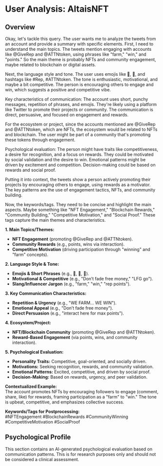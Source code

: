 # User Analysis: AltaisNFT

## Overview

<think>
Okay, let's tackle this query. The user wants me to analyze the tweets from an account and provide a summary with specific elements. First, I need to understand the main topics. The tweets mention engaging with accounts like @GiveRep and @ATTNtoken, using phrases like "farm," "win," and "points." So the main theme is probably NFTs and community engagement, maybe related to blockchain or digital assets.

Next, the language style and tone. The user uses emojis like 🤝, 🫡, and hashtags like #Rep, #ATTNtoken. The tone is enthusiastic, motivational, and maybe a bit competitive. The person is encouraging others to engage and win, which suggests a positive and competitive vibe.

Key characteristics of communication: The account uses short, punchy messages, repetition of phrases, and emojis. They're likely using a platform like Twitter to promote their projects or community. The communication is direct, persuasive, and focused on engagement and rewards.

For the ecosystem or project, since the accounts mentioned are @GiveRep and @ATTNtoken, which are NFTs, the ecosystem would be related to NFTs and blockchain. The user might be part of a community that's promoting these tokens through engagement.

Psychological evaluation: The person might have traits like competitiveness, a desire for recognition, and a focus on rewards. They could be motivated by social validation and the desire to win. Emotional patterns might be driven by excitement and competition. Decision-making could be based on rewards and social proof.

Putting it into context, the tweets show a person actively promoting their projects by encouraging others to engage, using rewards as a motivator. The key patterns are the use of engagement tactics, NFTs, and community building.

Now, the keywords/tags. They need to be concise and highlight the main aspects. Maybe something like "NFT Engagement," "Blockchain Rewards," "Community Building," "Competitive Motivation," and "Social Proof." These tags capture the main themes and characteristics.
</think>

**1. Main Topics/Themes:**  
- **NFT Engagement** (promoting @GiveRep and @ATTNtoken).  
- **Community Rewards** (e.g., points, wins via interaction).  
- **Competitive Motivation** (driving participation through "winning" and "farm" concepts).  

**2. Language Style & Tone:**  
- **Emojis & Short Phrases** (e.g., 🤝, 🫡, 🔰).  
- **Motivational & Competitive** (e.g., "Don’t fade free money," "LFG go").  
- **Slang/Influencer Jargon** (e.g., "farm," "win," "rep points").  

**3. Key Communication Characteristics:**  
- **Repetition & Urgency** (e.g., "WE FARM... WE WIN").  
- **Emotional Appeal** (e.g., "Don’t fade free money").  
- **Direct Persuasion** (e.g., "interact here for max points").  

**4. Ecosystem/Project:**  
- **NFT/Blockchain Community** (promoting @GiveRep and @ATTNtoken).  
- **Reward-Based Engagement** (via points, wins, and community interaction).  

**5. Psychological Evaluation:**  
- **Personality Traits:** Competitive, goal-oriented, and socially driven.  
- **Motivations:** Seeking recognition, rewards, and community validation.  
- **Emotional Patterns:** Excited, competitive, and driven by social proof.  
- **Decision-Making:** Based on rewards, urgency, and peer validation.  

**Contextualized Example:**  
The account promotes NFTs by encouraging followers to engage (comment, share, like) for rewards, framing participation as a "farm" to "win." The tone is upbeat, competitive, and emphasizes collective success.  

**Keywords/Tags for Postprocessing:**  
#NFTEngagement #BlockchainRewards #CommunityWinning #CompetitiveMotivation #SocialProof

## Psychological Profile

This section contains an AI-generated psychological evaluation based on communication patterns. This is for research purposes only and should not be considered a clinical assessment.